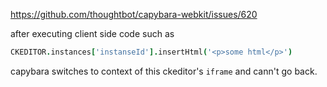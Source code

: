 https://github.com/thoughtbot/capybara-webkit/issues/620

after executing client side code such as

```coffeescript
CKEDITOR.instances['instanseId'].insertHtml('<p>some html</p>')
```

capybara switches to context of this ckeditor's `iframe` and cann't go back.
